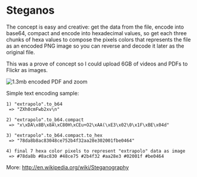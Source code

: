 Steganos
=======

The concept is easy and creative: get the data from the file, encode into base64, compact and encode into hexadecimal values, so get each three chunks of hexa values to compose the pixels colors that represents the file as an encoded PNG image so you can reverse and decode it later as the original file.

This was a prove of concept so I could upload 6GB of videos and PDFs to Flickr as images.

![1.3mb encoded PDF and zoom](https://raw.github.com/rafapolo/steganos/master/sample.png)

Simple text encoding sample:

```
1) "extrapolo".to_b64
 => "ZXh0cmFwb2xv\n" 
 
2) "extrapolo".to_b64.compact
 => "x\xDA\x8B\x8A\xC80H\xCEu+O2\xAA(\xE3\x02\0\x1F\xBE\x04d" 
 
3) "extrapolo".to_b64.compact.to_hex
 => "78da8b8ac83048ce752b4f32aa28e302001fbe0464" 
 
4) final 7 hexa color pixels to represent "extrapolo" data as image
 => #78da8b #8ac830 #48ce75 #2b4f32 #aa28e3 #02001f #be0464
```

More: http://en.wikipedia.org/wiki/Steganography
